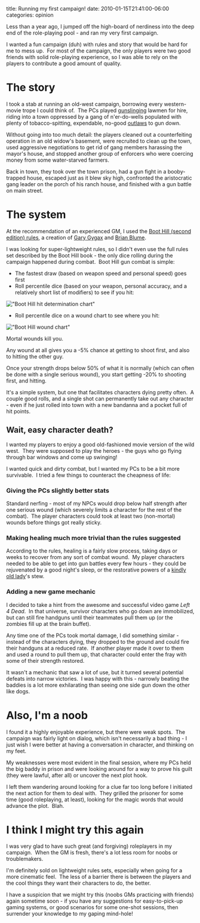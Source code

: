title: Running my first campaign!
date: 2010-01-15T21:41:00-06:00
categories: opinion

Less than a year ago, I jumped off the high-board of nerdiness into the deep end of the role-playing pool - and ran my very first campaign.

I wanted a fun campaign (duh) with rules and story that would be hard for me to mess up.  For most of the campaign, the only players were two good friends with solid role-playing experience, so I was able to rely on the players to contribute a good amount of quality.

# The story

I took a stab at running an old-west campaign, borrowing every western-movie trope I could think of.  The PCs played [gunslinging](http://tvtropes.org/pmwiki/pmwiki.php/Main/TheGunslinger) lawmen for hire, riding into a town oppressed by a gang of n'er-do-wells populated with plenty of tobacco-spitting, expendable, no-good [outlaws](http://tvtropes.org/pmwiki/pmwiki.php/Main/Outlaw) to gun down.

Without going into too much detail: the players cleaned out a counterfeiting operation in an old widow's basement, were recruited to clean up the town, used aggressive negotiations to get rid of gang members harassing the mayor's house, and stopped another group of enforcers who were coercing money from some water-starved farmers.

Back in town, they took over the town prison, had a gun fight in a booby-trapped house, escaped just as it blew sky high, confronted the aristocratic gang leader on the porch of his ranch house, and finished with a gun battle on main street.

# The system

At the recommendation of an experienced GM, I used the [Boot Hill (second edition) rules](http://error420.com/documents/Boot%20Hill%202nd%20Edition.pdf), a creation of [Gary Gygax](http://en.wikipedia.org/wiki/Gary_Gygax) and [Brian Blume](http://en.wikipedia.org/wiki/Brian_Blume).

I was looking for super-lightweight rules, so I didn't even use the full rules set described by the Boot Hill book - the only dice rolling during the campaign happened during combat.  Boot Hill gun combat is simple:

*   The fastest draw (based on weapon speed and personal speed) goes first
*   Roll percentile dice (based on your weapon, personal accuracy, and a relatively short list of modifiers) to see if you hit:

!["Boot Hill hit determination chart"](content/images/hit-determination-chart.jpg "Boot Hill hit determination chart")

*   Roll percentile dice on a wound chart to see where you hit:

!["Boot Hill wound chart"](content/images/wound-chart.jpg "Boot Hill wound chart")

Mortal wounds kill you.

Any wound at all gives you a -5% chance at getting to shoot first, and also to hitting the other guy.

Once your strength drops below 50% of what it is normally (which can often be done with a single serious wound), you start getting -20% to shooting first, and hitting.

It's a simple system, but one that facilitates characters dying pretty often.  A couple good rolls, and a single shot can permanently take out any character - even if he just rolled into town with a new bandanna and a pocket full of hit points.

## Wait, easy character death?

I wanted my players to enjoy a good old-fashioned movie version of the wild west.  They were supposed to play the heroes - the guys who go flying through bar windows and come up swinging!

I wanted quick and dirty combat, but I wanted my PCs to be a bit more survivable.  I tried a few things to counteract the cheapness of life:

### Giving the PCs slightly better stats

Standard nerfing - most of my NPCs would drop below half strength after one serious wound (which severely limits a character for the rest of the combat).  The player characters could took at least two (non-mortal) wounds before things got really sticky.

### Making healing much more trivial than the rules suggested

According to the rules, healing is a fairly slow process, taking days or weeks to recover from any sort of combat wound.  My player characters needed to be able to get into gun battles every few hours - they could be rejuvenated by a good night's sleep, or the restorative powers of a [kindly old lady](http://tvtropes.org/pmwiki/pmwiki.php/Main/ApronMatron)'s stew.

### Adding a new game mechanic

I decided to take a hint from the awesome and successful video game _Left 4 Dead_.  In that universe, survivor characters who go down are immobilized, but can still fire handguns until their teammates pull them up (or the zombies fill up at the brain buffet).

Any time one of the PCs took mortal damage, I did something similar - instead of the characters dying, they dropped to the ground and could fire their handguns at a reduced rate.  If another player made it over to them and used a round to pull them up, that character could enter the fray with some of their strength restored.

It wasn't a mechanic that saw a lot of use, but it turned several potential defeats into narrow victories.  I was happy with this - narrowly beating the baddies is a lot more exhilarating than seeing one side gun down the other like dogs.

# Also, I'm a noob

I found it a highly enjoyable experience, but there were weak spots.  The campaign was fairly light on dialog, which isn't necessarily a bad thing - I just wish I were better at having a conversation in character, and thinking on my feet.

My weaknesses were most evident in the final session, where my PCs held the big baddy in prison and were looking around for a way to prove his guilt (they were lawful, after all) or uncover the next plot hook.

I left them wandering around looking for a clue far too long before I initiated the next action for them to deal with.  They grilled the prisoner for some time (good roleplaying, at least), looking for the magic words that would advance the plot.  Blah.

# I think I might try this again

I was very glad to have such great (and forgiving) roleplayers in my campaign.  When the GM is fresh, there's a lot less room for noobs or troublemakers.

I'm definitely sold on lightweight rules sets, especially when going for a more cinematic feel.  The less of a barrier there is between the players and the cool things they want their characters to do, the better.

I have a suspicion that we might try this (noobs GMs practicing with friends) again sometime soon - if you have any suggestions for easy-to-pick-up gaming systems, or good scenarios for some one-shot sessions, then surrender your knowledge to my gaping mind-hole!